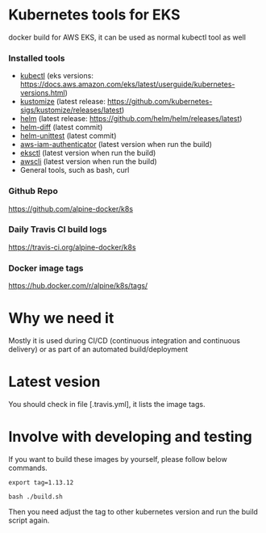 # Kubernetes tools for EKS

docker build for AWS EKS, it can be used as normal kubectl tool as well

### Installed tools

- [kubectl](https://kubernetes.io/docs/tasks/tools/install-kubectl/) (eks versions: https://docs.aws.amazon.com/eks/latest/userguide/kubernetes-versions.html)
- [kustomize](https://github.com/kubernetes-sigs/kustomize) (latest release: https://github.com/kubernetes-sigs/kustomize/releases/latest)
- [helm](https://github.com/helm/helm) (latest release: https://github.com/helm/helm/releases/latest)
- [helm-diff](https://github.com/databus23/helm-diff) (latest commit)
- [helm-unittest](https://github.com/quintush/helm-unittest) (latest commit)
- [aws-iam-authenticator](https://github.com/kubernetes-sigs/aws-iam-authenticator) (latest version when run the build)
- [eksctl](https://github.com/weaveworks/eksctl) (latest version when run the build)
- [awscli](https://github.com/aws/aws-cli) (latest version when run the build)
- General tools, such as bash, curl

### Github Repo

https://github.com/alpine-docker/k8s

### Daily Travis CI build logs

https://travis-ci.org/alpine-docker/k8s

### Docker image tags

https://hub.docker.com/r/alpine/k8s/tags/

# Why we need it

Mostly it is used during CI/CD (continuous integration and continuous delivery) or as part of an automated build/deployment

# Latest vesion

You should check in file [.travis.yml], it lists the image tags.

# Involve with developing and testing

If you want to build these images by yourself, please follow below commands.

```
export tag=1.13.12

bash ./build.sh
```
Then you need adjust the tag to other kubernetes version and run the build script again.
